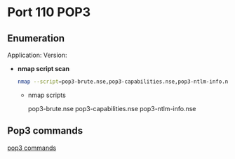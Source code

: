 # Port 110 POP3 #

## Enumeration

Application:
Version:

- **nmap script scan**

  ```bash
  nmap --script=pop3-brute.nse,pop3-capabilities.nse,pop3-ntlm-info.nse -p 110 <target_address>
  ```

  - nmap scripts
    
	pop3-brute.nse
    pop3-capabilities.nse
    pop3-ntlm-info.nse


## Pop3 commands
[pop3 commands](http://www.suburbancomputer.com/tips_email.htm)